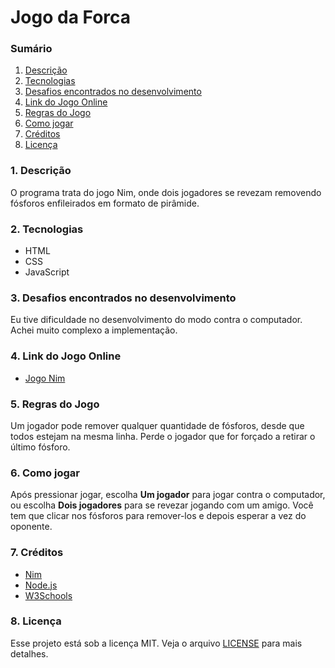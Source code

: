 # Jogo da Forca

### Sumário

1. [Descrição](#descricao)
2. [Tecnologias](#tecnologias)
3. [Desafios encontrados no desenvolvimento](#desafios)
4. [Link do Jogo Online](#linkjogo)
5. [Regras do Jogo](#regras)
6. [Como jogar](#jogar)
7. [Créditos](#creditos)
8. [Licença](#licenca)

<div id='descricao'/> 

### 1. Descrição

O programa trata do jogo Nim, onde dois jogadores se revezam removendo fósforos enfileirados em formato de pirâmide.
                
<div id='tecnologias'/> 

### 2. Tecnologias

- HTML
- CSS 
- JavaScript

<div id='desafios'/> 

### 3. Desafios encontrados no desenvolvimento

Eu tive dificuldade no desenvolvimento do modo contra o computador.
Achei muito complexo a implementação.

<div id='linkjogo'/> 

### 4. Link do Jogo Online

- [Jogo Nim](https://jogo-nim-2023-tomaz.netlify.app)

<div id='regras'/> 

### 5. Regras do Jogo

Um jogador pode remover qualquer quantidade de fósforos, desde que todos estejam na mesma linha. 
Perde o jogador que for forçado a retirar o último fósforo. 

<div id='jogar'/> 

### 6. Como jogar

Após pressionar jogar, escolha <strong>Um jogador</strong> para jogar contra o computador, ou escolha <strong>Dois jogadores</strong> para se revezar jogando com um amigo. Você tem que clicar nos fósforos para remover-los e depois esperar a vez do oponente.

<div id='creditos'/> 

### 7. Créditos

- [Nim](https://en.wikipedia.org/wiki/Nim)
- [Node.js](https://nodejs.org/en/)
- [W3Schools](https://www.w3schools.com/jsref/default.asp)

<div id='licenca'/> 

### 8. Licença

Esse projeto está sob a licença MIT. Veja o arquivo [LICENSE](LICENSE.md) para mais detalhes.
